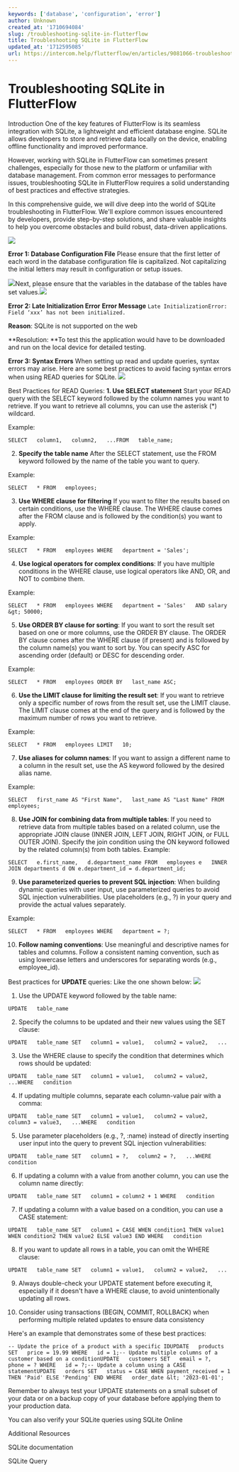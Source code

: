 ```yaml
---
keywords: ['database', 'configuration', 'error']
author: Unknown
created_at: '1710694084'
slug: /troubleshooting-sqlite-in-flutterflow
title: Troubleshooting SQLite in FlutterFlow
updated_at: '1712595085'
url: https://intercom.help/flutterflow/en/articles/9081066-troubleshooting-sqlite-in-flutterflow
---
```

# Troubleshooting SQLite in FlutterFlow

Introduction
One of the key features of FlutterFlow is its seamless integration with SQLite, a lightweight and efficient database engine. SQLite allows developers to store and retrieve data locally on the device, enabling offline functionality and improved performance.

However, working with SQLite in FlutterFlow can sometimes present challenges, especially for those new to the platform or unfamiliar with database management. From common error messages to performance issues, troubleshooting SQLite in FlutterFlow requires a solid understanding of best practices and effective strategies.

In this comprehensive guide, we will dive deep into the world of SQLite troubleshooting in FlutterFlow. We'll explore common issues encountered by developers, provide step-by-step solutions, and share valuable insights to help you overcome obstacles and build robust, data-driven applications.

![](../../assets/20250430121135231241.png)

**Error 1: Database Configuration File**
Please ensure that the first letter of each word in the database configuration file is capitalized. Not capitalizing the initial letters may result in configuration or setup issues.

![](../../assets/20250430121135729633.png)Next, please ensure that the variables in the database of the tables have set values.​
![](../../assets/20250430121136034392.png)

**Error 2: Late Initialization Error**
**Error Message**
`Late InitializationError: Field ‘xxx’ has not been initialized.`

**Reason**: SQLite is not supported on the web

**Resolution: **To test this the application would have to be downloaded and run on the local device for detailed testing.

**Error 3: Syntax Errors** 
When setting up read and update queries, syntax errors may arise. Here are some best practices to avoid facing syntax errors when using READ queries for SQLite.
![](../../assets/20250430121136341738.png)

Best Practices for READ Queries:
**1. Use SELECT statement**
Start your READ query with the SELECT keyword followed by the column names you want to retrieve.
If you want to retrieve all columns, you can use the asterisk (*) wildcard.

Example:
```
SELECT   column1,   column2,   ...FROM   table_name;
```

2. **Specify the table name**
After the SELECT statement, use the FROM keyword followed by the name of the table you want to query.

Example: 
```
SELECT   * FROM   employees;
```

3. **Use WHERE clause for filtering**
If you want to filter the results based on certain conditions, use the WHERE clause.
The WHERE clause comes after the FROM clause and is followed by the condition(s) you want to apply.

Example: 
```
SELECT   * FROM   employees WHERE   department = 'Sales';
```

4. **Use logical operators for complex conditions**:
If you have multiple conditions in the WHERE clause, use logical operators like AND, OR, and NOT to combine them.

Example: 
```
SELECT   * FROM   employees WHERE   department = 'Sales'   AND salary &gt; 50000;
```

5. **Use ORDER BY clause for sorting**:
If you want to sort the result set based on one or more columns, use the ORDER BY clause.
The ORDER BY clause comes after the WHERE clause (if present) and is followed by the column name(s) you want to sort by.
You can specify ASC for ascending order (default) or DESC for descending order.

Example: 
```
SELECT   * FROM   employees ORDER BY   last_name ASC;
```

6. **Use the LIMIT clause for limiting the result set**:
If you want to retrieve only a specific number of rows from the result set, use the LIMIT clause.
The LIMIT clause comes at the end of the query and is followed by the maximum number of rows you want to retrieve.

Example: 
```
SELECT   * FROM   employees LIMIT   10;
```

7. **Use aliases for column names**:
If you want to assign a different name to a column in the result set, use the AS keyword followed by the desired alias name.

Example: 
```
SELECT   first_name AS "First Name",   last_name AS "Last Name" FROM   employees;
```

8. **Use JOIN for combining data from multiple tables**:
If you need to retrieve data from multiple tables based on a related column, use the appropriate JOIN clause (INNER JOIN, LEFT JOIN, RIGHT JOIN, or FULL OUTER JOIN).
Specify the join condition using the ON keyword followed by the related column(s) from both tables.
Example: 
```
SELECT   e.first_name,   d.department_name FROM   employees e   INNER JOIN departments d ON e.department_id = d.department_id;
```

9. **Use parameterized queries to prevent SQL injection**:
When building dynamic queries with user input, use parameterized queries to avoid SQL injection vulnerabilities.
Use placeholders (e.g., ?) in your query and provide the actual values separately.

Example: 
```
SELECT   * FROM   employees WHERE   department = ?;
```

10. **Follow naming conventions**:
Use meaningful and descriptive names for tables and columns.
Follow a consistent naming convention, such as using lowercase letters and underscores for separating words (e.g., employee_id).

Best practices for **UPDATE** queries:
Like the one shown below: 
![](../../assets/20250430121136591526.png)

1. Use the UPDATE keyword followed by the table name:
```
UPDATE   table_name
```
2. Specify the columns to be updated and their new values using the SET clause:
```
UPDATE   table_name SET   column1 = value1,   column2 = value2,   ...
```

3. Use the WHERE clause to specify the condition that determines which rows should be updated:
```
UPDATE   table_name SET   column1 = value1,   column2 = value2,   ...WHERE   condition
```

4. If updating multiple columns, separate each column-value pair with a comma:
```
UPDATE   table_name SET   column1 = value1,   column2 = value2,   column3 = value3,   ...WHERE   condition
```

5. Use parameter placeholders (e.g., ?, :name) instead of directly inserting user input into the query to prevent SQL injection vulnerabilities:
```
UPDATE   table_name SET   column1 = ?,   column2 = ?,   ...WHERE   condition
```

6. If updating a column with a value from another column, you can use the column name directly:
```
UPDATE   table_name SET   column1 = column2 + 1 WHERE   condition
```

7. If updating a column with a value based on a condition, you can use a CASE statement:​
```
UPDATE   table_name SET   column1 = CASE WHEN condition1 THEN value1 WHEN condition2 THEN value2 ELSE value3 END WHERE   condition
```
8. If you want to update all rows in a table, you can omit the WHERE clause:
```
UPDATE   table_name SET   column1 = value1,   column2 = value2,   ...
```

9. Always double-check your UPDATE statement before executing it, especially if it doesn't have a WHERE clause, to avoid unintentionally updating all rows.

10. Consider using transactions (BEGIN, COMMIT, ROLLBACK) when performing multiple related updates to ensure data consistency

Here's an example that demonstrates some of these best practices:

```
-- Update the price of a product with a specific IDUPDATE   products SET   price = 19.99 WHERE   id = 1;-- Update multiple columns of a customer based on a conditionUPDATE   customers SET   email = ?,   phone = ? WHERE   id = ?;-- Update a column using a CASE statementUPDATE   orders SET   status = CASE WHEN payment_received = 1 THEN 'Paid' ELSE 'Pending' END WHERE   order_date &lt; '2023-01-01';
```
Remember to always test your UPDATE statements on a small subset of your data or on a backup copy of your database before applying them to your production data.

You can also verify your SQLite queries using SQLite Online

Additional Resources

SQLite documentation

SQLite Query

